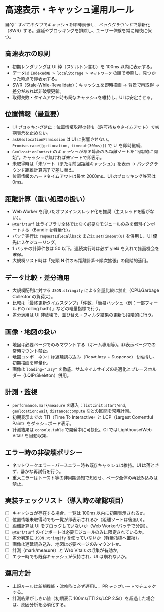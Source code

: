 # 高速表示・キャッシュ運用ルール

目的：すべてのタブでキャッシュを即時表示し、バックグラウンドで最新化（SWR）する。遅延やブロッキングを排除し、ユーザー体験を常に軽快に保つ。

## 高速表示の原則
- 初期レンダリングは UI 枠（スケルトン含む）を 100ms 以内に表示する。
- データは `IndexedDB > localStorage > ネットワーク` の順で参照し、見つかった時点で即表示する。
- SWR（Stale-While-Revalidate）：キャッシュを即時描画 → 背景で再取得 → 差分があれば非破壊更新。
- 取得失敗・タイムアウト時も既存キャッシュを維持し、UI は安定させる。

## 位置情報（最重要）
- UI ブロッキング禁止：位置情報取得の待ち（許可待ちやタイムアウト）で初期表示を止めない。
- `askGeolocationPermission` は UI に影響させない。`Promise.race([getLocation, timeout(300ms)])` で UI を即時継続。
- `GeolocationContext` のキャッシュがある場合のみ距離ソートを“同期的に開始”。キャッシュが無ければ未ソートで即表示。
- 未取得時は「未ソート（または前回距離キャッシュ）」を表示 → バックグラウンド距離計算完了で差し替え。
- 位置情報のハードタイムアウトは最大 2000ms。UI のブロッキング許容は 0ms。

## 距離計算（重い処理の扱い）
- Web Worker を用いたオフメインスレッド化を推奨（主スレッドを塞がない）。
- `@turf/turf` はライブラリ全体ではなく必要なモジュールのみを個別インポートする（Bundle を軽量化）。
- バッチ実行は `requestIdleCallback` または `setTimeout(0)` を併用し、UI 優先にスケジューリング。
- 1 バッチの計算件数は 50 以下。連続実行時は必ず yield を入れて描画機会を確保。
- 大規模リスト時は「先頭 N 件のみ距離計算→順次拡張」の段階的適用。

## データ比較・差分適用
- 大規模配列に対する `JSON.stringify` による全量比較は禁止（CPU/Garbage Collector の負荷大）。
- 比較は「最終更新タイムスタンプ」「件数」「簡易ハッシュ（例：一部フィールドの rolling hash）」などの軽量指標で行う。
- 差分適用は UI 非破壊で、並び替え・フィルタ結果の更新も段階的に行う。

## 画像・地図の扱い
- 地図は必要ページでのみマウントする（ホーム専用等）。非表示ページでの常時マウント禁止。
- 地図コンポーネントは遅延読み込み（React.lazy + Suspense）を維持し、初期描画を軽量化。
- 画像は `loading="lazy"` を徹底、サムネイルサイズの最適化とプレースホルダー（LQIP/Skeleton）併用。

## 計測・監視
- `performance.mark/measure` を導入：`list:init:start/end`, `geolocation:wait`, `distance:compute` などの区間を常時計測。
- 初期表示までの TTI（Time To Interactive）と LCP（Largest Contentful Paint）をダッシュボード表示。
- 計測結果は `console.table` で開発中に可視化。CI では Lighthouse/Web Vitals を自動収集。

## エラー時の非破壊ポリシー
- ネットワークエラー・パースエラー時も既存キャッシュは維持。UI は落とさず、静かな再試行を行う。
- 重大エラーはトースト等の非同期通知で知らせ、ページ全体の再読み込みは禁止。

## 実装チェックリスト（導入時の確認項目）
- [ ] キャッシュが存在する場合、一覧は 100ms 以内に初期表示されるか。
- [ ] 位置情報未取得時でも一覧が即表示されるか（距離ソートは後追い）。
- [ ] 距離計算は UI をブロックしていないか（Web Worker/バッチで分割）。
- [ ] `@turf/turf` のインポートは必要モジュールのみに限定されているか。
- [ ] 差分判定に `JSON.stringify` を使っていないか（軽量指標へ置換）。
- [ ] 画像は遅延読み込み、地図は必要ページのみマウントか。
- [ ] 計測（mark/measure）と Web Vitals の収集が有効か。
- [ ] エラー時でも既存キャッシュが保持され、UI は崩れないか。

## 運用方針
- 上記ルールは新規機能・改修時に必ず適用し、PR テンプレートでチェックする。
- 計測結果がしきい値（初期表示 100ms/TTI 2s/LCP 2.5s）を超過した場合は、原因分析を必須化する。